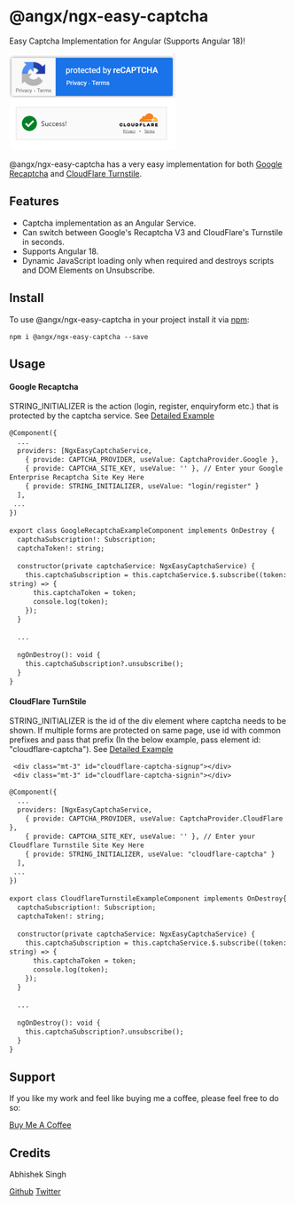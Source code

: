 # @angx/ngx-easy-captcha

Easy Captcha Implementation for Angular (Supports Angular 18)!

![Angular Easy Captcha](https://raw.githubusercontent.com/angx-libs/ngx-easy-captcha/master/src/assets/google.PNG) ![Angular Easy Captcha](https://raw.githubusercontent.com/angx-libs/ngx-easy-captcha/master/src/assets/cloudflare.PNG)

@angx/ngx-easy-captcha has a very easy implementation for both [Google Recaptcha](https://www.google.com/recaptcha/about) and [CloudFlare Turnstile](https://www.cloudflare.com/en-in/products/turnstile).

## Features ##

- Captcha implementation as an Angular Service.
- Can switch between Google's Recaptcha V3 and CloudFlare's Turnstile in seconds.
- Supports Angular 18.
- Dynamic JavaScript loading only when required and destroys scripts and DOM Elements on Unsubscribe.

## Install ##

To use @angx/ngx-easy-captcha in your project install it via [npm](https://www.npmjs.com/package/@angx/ngx-easy-captcha):

```
npm i @angx/ngx-easy-captcha --save
```

## Usage ##

#### Google Recaptcha ####

STRING_INITIALIZER is the action (login, register, enquiryform etc.) that is protected by the captcha service. See [Detailed Example](https://github.com/angx-libs/ngx-easy-captcha/tree/master/src/app/google-recaptcha-example)

```
@Component({
  ...
  providers: [NgxEasyCaptchaService,
    { provide: CAPTCHA_PROVIDER, useValue: CaptchaProvider.Google },
    { provide: CAPTCHA_SITE_KEY, useValue: '' }, // Enter your Google Enterprise Recaptcha Site Key Here
    { provide: STRING_INITIALIZER, useValue: "login/register" }
  ],
 ...
})

export class GoogleRecaptchaExampleComponent implements OnDestroy {
  captchaSubscription!: Subscription;
  captchaToken!: string;

  constructor(private captchaService: NgxEasyCaptchaService) {
    this.captchaSubscription = this.captchaService.$.subscribe((token: string) => {
      this.captchaToken = token;
      console.log(token);
    });
  }

  ...

  ngOnDestroy(): void {
    this.captchaSubscription?.unsubscribe();
  }
}
```
#### CloudFlare TurnStile ####

STRING_INITIALIZER is the id of the div element where captcha needs to be shown. If multiple forms are protected on same page, use id with common prefixes and pass that prefix (In the below example, pass element id: "cloudflare-captcha"). See [Detailed Example](https://github.com/angx-libs/ngx-easy-captcha/tree/master/src/app/cloudflare-turnstile-example)

```
 <div class="mt-3" id="cloudflare-captcha-signup"></div>
 <div class="mt-3" id="cloudflare-captcha-signin"></div>
```

```
@Component({
  ...
  providers: [NgxEasyCaptchaService,
    { provide: CAPTCHA_PROVIDER, useValue: CaptchaProvider.CloudFlare },
    { provide: CAPTCHA_SITE_KEY, useValue: '' }, // Enter your Cloudflare Turnstile Site Key Here
    { provide: STRING_INITIALIZER, useValue: "cloudflare-captcha" }
  ],
 ...
})

export class CloudflareTurnstileExampleComponent implements OnDestroy{
  captchaSubscription!: Subscription;
  captchaToken!: string;

  constructor(private captchaService: NgxEasyCaptchaService) {
    this.captchaSubscription = this.captchaService.$.subscribe((token: string) => {
      this.captchaToken = token;
      console.log(token);
    });
  }

  ...

  ngOnDestroy(): void {
    this.captchaSubscription?.unsubscribe();
  }
}
```

## Support ##

If you like my work and feel like buying me a coffee, please feel free to do so: 

[Buy Me A Coffee](https://buymeacoffee.com/er.abhishek)

## Credits ##

Abhishek Singh 

[Github](https://github.com/asingh0601)
[Twitter](https://twitter.com/only_abhishek)